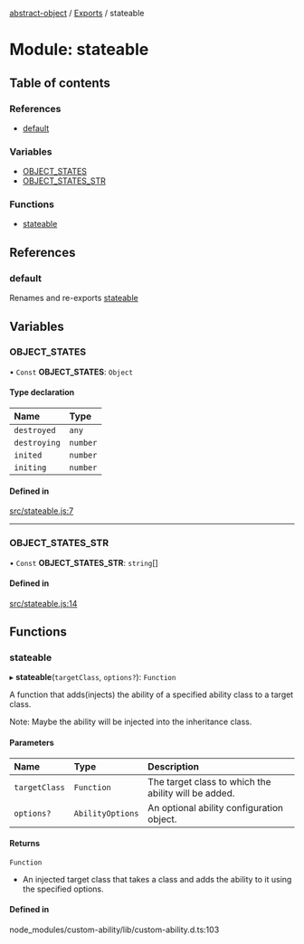 [abstract-object](../README.md) / [Exports](../modules.md) / stateable

# Module: stateable

## Table of contents

### References

- [default](stateable.md#default)

### Variables

- [OBJECT\_STATES](stateable.md#object_states)
- [OBJECT\_STATES\_STR](stateable.md#object_states_str)

### Functions

- [stateable](stateable.md#stateable)

## References

### default

Renames and re-exports [stateable](stateable.md#stateable)

## Variables

### OBJECT\_STATES

• `Const` **OBJECT\_STATES**: `Object`

#### Type declaration

| Name | Type |
| :------ | :------ |
| `destroyed` | `any` |
| `destroying` | `number` |
| `inited` | `number` |
| `initing` | `number` |

#### Defined in

[src/stateable.js:7](https://github.com/snowyu/abstract-object/blob/5cbd886/src/stateable.js#L7)

___

### OBJECT\_STATES\_STR

• `Const` **OBJECT\_STATES\_STR**: `string`[]

#### Defined in

[src/stateable.js:14](https://github.com/snowyu/abstract-object/blob/5cbd886/src/stateable.js#L14)

## Functions

### stateable

▸ **stateable**(`targetClass`, `options?`): `Function`

A function that adds(injects) the ability of a specified ability class to a target class.

Note: Maybe the ability will be injected into the inheritance class.

#### Parameters

| Name | Type | Description |
| :------ | :------ | :------ |
| `targetClass` | `Function` | The target class to which the ability will be added. |
| `options?` | `AbilityOptions` | An optional ability configuration object. |

#### Returns

`Function`

- An injected target class that takes a class and adds the ability to it using the specified
                      options.

#### Defined in

node_modules/custom-ability/lib/custom-ability.d.ts:103
